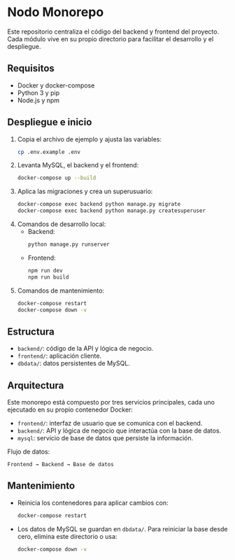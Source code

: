 # Nodo Monorepo

Este repositorio centraliza el código del backend y frontend del proyecto. Cada módulo vive en su propio directorio para facilitar el desarrollo y el despliegue.

## Requisitos
- Docker y docker-compose
- Python 3 y pip
- Node.js y npm

## Despliegue e inicio
1. Copia el archivo de ejemplo y ajusta las variables:
   ```bash
   cp .env.example .env
   ```
2. Levanta MySQL, el backend y el frontend:
   ```bash
   docker-compose up --build
   ```
3. Aplica las migraciones y crea un superusuario:
   ```bash
   docker-compose exec backend python manage.py migrate
   docker-compose exec backend python manage.py createsuperuser
   ```
4. Comandos de desarrollo local:
   - Backend:
     ```bash
     python manage.py runserver
     ```
   - Frontend:
     ```bash
     npm run dev
     npm run build
     ```
5. Comandos de mantenimiento:
   ```bash
   docker-compose restart
   docker-compose down -v
   ```

## Estructura
- `backend/`: código de la API y lógica de negocio.
- `frontend/`: aplicación cliente.
- `dbdata/`: datos persistentes de MySQL.


## Arquitectura
Este monorepo está compuesto por tres servicios principales, cada uno ejecutado en su propio contenedor Docker:
- `frontend/`: interfaz de usuario que se comunica con el backend.
- `backend/`: API y lógica de negocio que interactúa con la base de datos.
- `mysql`: servicio de base de datos que persiste la información.

Flujo de datos:
```text
Frontend → Backend → Base de datos
```

## Mantenimiento
- Reinicia los contenedores para aplicar cambios con:
  ```bash
  docker-compose restart
  ```
- Los datos de MySQL se guardan en `dbdata/`. Para reiniciar la base desde cero, elimina este directorio o usa:
  ```bash
  docker-compose down -v
  ```

